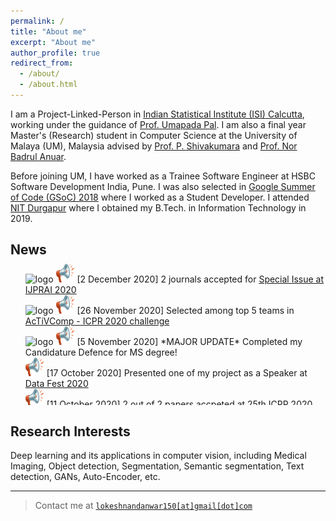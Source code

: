 ```yaml
---
permalink: /
title: "About me"
excerpt: "About me"
author_profile: true
redirect_from: 
  - /about/
  - /about.html
---
```


I am a Project-Linked-Person in [Indian Statistical Institute (ISI) Calcutta](https://www.isical.ac.in/), working under the guidance of [Prof. Umapada Pal](https://www.isical.ac.in/~umapada/). I am also a final year Master's (Research) student in Computer Science at the University of Malaya (UM), Malaysia advised by [Prof. P. Shivakumara](https://umexpert.um.edu.my/shiva) and [Prof. Nor Badrul Anuar](https://umexpert.um.edu.my/badrul). 

Before joining UM, I have worked as a Trainee Software Engineer at HSBC Software Development India, Pune. I was also selected in [Google Summer of Code (GSoC) 2018](https://summerofcode.withgoogle.com/archive/2018/projects/4726926518255616/) where I worked as a Student Developer. I attended [NIT Durgapur](https://nitdgp.ac.in/) where I obtained my B.Tech. in Information Technology in 2019. 

## News

<p style="font-size:1.5em;">
    <div id="news" style="height:240px; margin-top: -25px; overflow-y:scroll;">
      <ul style="list-style-type:none;">
        <li><img style="display: inline;" src="https://encrypted-tbn0.gstatic.com/images?q=tbn:ANd9GcSNTcgTU4JfBccrfEdgvGG5He1wUoTR-TxlTQ&usqp=CAU" alt="logo" height="40px" width="40px" /> <img style="display: inline;" src="images/loudspeaker.png" alt="logo" height="30px" width="30px" /> [2 December 2020] 2 journals accepted for <a href = 'https://www.worldscientific.com/worldscinet/ijprai'> Special Issue at IJPRAI 2020</a><br>
        </li>
        <li><img style="display: inline;" src="https://encrypted-tbn0.gstatic.com/images?q=tbn:ANd9GcSNTcgTU4JfBccrfEdgvGG5He1wUoTR-TxlTQ&usqp=CAU" alt="logo" height="40px" width="40px" /> <img style="display: inline;" src="images/loudspeaker.png" alt="logo" height="30px" width="30px" /> [26 November 2020] Selected among top 5 teams in <a href = 'https://diuf.unifr.ch/main/diva/AcTiVComp/index.html'>AcTiVComp - ICPR 2020 challenge</a><br>
        </li>
        <li><img style="display: inline;" src="https://encrypted-tbn0.gstatic.com/images?q=tbn:ANd9GcSNTcgTU4JfBccrfEdgvGG5He1wUoTR-TxlTQ&usqp=CAU" alt="logo" height="40px" width="40px" /> <img style="display: inline;" src="images/loudspeaker.png" alt="logo" height="30px" width="30px" /> [5 November 2020] *MAJOR UPDATE* Completed my Candidature Defence for MS degree!<br>
        </li>
        <li><img style="display: inline;" src="images/loudspeaker.png" alt="logo" height="30px" width="30px" /> [17 October 2020] Presented one of my project as a Speaker at <a href = 'https://fest.ai/'>Data Fest 2020</a><br>
        </li>
        <li><img style="display: inline;" src="images/loudspeaker.png" alt="logo" height="30px" width="30px" /> [11 October 2020] 2 out of 2 papers accpeted at <a href = 'https://www.micc.unifi.it/icpr2020/'> 25th ICPR 2020</a><br>
        </li>
        <li><img style="display: inline;" src="images/loudspeaker.png" alt="logo" height="30px" width="30px" /> [14 September 2020] One journal accepted at <a href = 'https://www.journals.elsevier.com/expert-systems-with-applications/'> Expert Systems with Applications</a><br>
        </li>
        <li><img style="display: inline;" src="images/loudspeaker.png" alt="logo" height="30px" width="30px" /> [28 August 2020] Completed MS Proposal Defence! <br>
        </li>
        <li><img style="display: inline;" src="images/loudspeaker.png" alt="logo" height="30px" width="30px" /> [18 April 2020] One paper accepted at <a href = 'https://www.vlrlab.net/das2020/'> 14th IAPR Document Analaysis Systems </a> <br>
        </li>
        <li><img style="display: inline;" src="images/loudspeaker.png" alt="logo" height="30px" width="30px" /> [25 Jaunary 2020] Two conference papers accepted as Outstanding Papers at <a href = 'https://users.encs.concordia.ca/~icprai20/'> ICPRAI 2020</a> <br>
        </li>
        <li><img style="display: inline;" src="images/loudspeaker.png" alt="logo" height="30px" width="30px" /> [11 November 2019] *MAJOR UPDATE* Moving to Kuala Lumpur - <a href = 'https://um.edu.my/'> Univeristy of Malaya, Malaysia</a> for MS(Research)<br>
        </li>
        <li><img style="display: inline;" src="images/loudspeaker.png" alt="logo" height="30px" width="30px" /> [8 July 2019] Joined <a href = 'https://www.hsbc.co.in/'> HSBC Sotware development India Pvt. Ltd</a> Pune, India <br>
        </li>
        <li><img style="display: inline;" src="images/loudspeaker.png" alt="logo" height="30px" width="30px" /> [24 May 2019] *MAJOR UPDATE* Won "Belt and Road Award" at <a href = 'http://www.chinadaily.com.cn/a/201904/15/WS5cb455a2a3104842260b64ad.html'> 10th China Students Service Outsourcing Innovation and Entrepreneurship Competition</a><br>
        </li>
        <li><img style="display: inline;" src="images/loudspeaker.png" alt="logo" height="30px" width="30px" /> [4 March 2019] *MAJOR UPDATE* Won <a href = 'https://www.sih.gov.in/sih2019'> Smart India Hackathon 2019!</a><br>
        </li>
        <li><img style="display: inline;" src="images/loudspeaker.png" alt="logo" height="30px" width="30px" /> [Feb 2018] Proposal Accepted at <a href = 'https://www.sih.gov.in/sih2019'> Smart India Hackathon 2019!</a><br>
        </li>
        <li><img style="display: inline;" src="images/loudspeaker.png" alt="logo" height="30px" width="30px" /> [5 December 2018] One paper accepted at <a href = 'http://2019.icaccpa.in/'> IEEE ICACCP, Sikkim, India</a><br>
        </li>
        <li><img style="display: inline;" src="images/loudspeaker.png" alt="logo" height="30px" width="30px" /> [23 August 2018] <a href = 'https://summerofcode.withgoogle.com/archive/2018/projects/4726926518255616/'>Successfully completed GSoC 2018! </a><br>
        </li>
        <li><img style="display: inline;" src="images/loudspeaker.png" alt="logo" height="30px" width="30px" /> [July 2018] Joined Medical Image Analysis Lab under guidance of Prof. Debashis Nandi<br>
        </li>
        <li><img style="display: inline;" src="images/loudspeaker.png" alt="logo" height="30px" width="30px" /> [24 April 2018] *MAJOR UPDATE*  Proposal accepted at <a href = 'https://summerofcode.withgoogle.com/archive/2018/projects/4726926518255616/'> Google Summer of Code (GSoC)</a><br>
        </li>
        <li><img style="display: inline;" src="images/loudspeaker.png" alt="logo" height="30px" width="30px" /> [May 2017] Got offer of Internship at <a href = 'https://www.satvix.com/'> Satvix Informatics, Pune, India</a><br>
        </li>
        <li><img style="display: inline;" src="images/loudspeaker.png" alt="logo" height="30px" width="30px" /> [August 2015] Started undegraduate course in Information Technology at <a href = 'https://nitdgp.ac.in/'>NIT Durgapur </a><br>
        </li>
        <li><img style="display: inline;" src="images/loudspeaker.png" alt="logo" height="30px" width="30px" /> [August 2013] Joined <a href = 'http://sscnagpur.ac.in/'> Shivaji Science College </a> for Junior College Education<br>
        </li>
        <li><img style="display: inline;" src="images/loudspeaker.png" alt="logo" height="30px" width="30px" /> Joined Gayatri Convent, Nagpur for Middle and High School Education<br>
        </li>
        <li><img style="display: inline;" src="images/loudspeaker.png" alt="logo" height="30px" width="30px" /> Joined Super Star Convent, Nagpur for Primary Education<br>
        </li>
        <li><img style="display: inline;" src="images/loudspeaker.png" alt="logo" height="30px" width="30px" /> Joined Galaxy Convent, Nagpur for Pre-Primary Education<br>
        </li>
        <li><img style="display: inline;" src="images/loudspeaker.png" alt="logo" height="30px" width="30px" /> [3 Feb 1998] Born in this World!<br>
        </li>
    </ul>
  </div>
</p>

## Research Interests 

Deep learning and its applications in computer vision, including Medical Imaging, Object detection, Segmentation, Semantic segmentation, Text detection, GANs, Auto-Encoder, etc.

* * *

> Contact me at <a href="mailto:lokeshnandanwar150@gmail.com">`lokeshnandanwar150[at]gmail[dot]com`<a>
